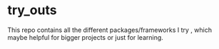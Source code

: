 # try_outs
This repo contains all the different packages/frameworks I try , which maybe helpful for bigger projects or just for learning.
